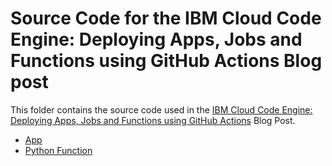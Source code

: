 # Source Code for the IBM Cloud Code Engine: Deploying Apps, Jobs and Functions using GitHub Actions Blog post

This folder contains the source code used in the [IBM Cloud Code Engine: Deploying Apps, Jobs and Functions using GitHub Actions](https://community.ibm.com/community/user/blogs/luke-roy/2024/02/12/ibm-cloud-code-engine-deploying-apps-jobs-and-func) Blog Post.

- [App](github-action-workflows/my-ce-app)
- [Python Function](github-action-workflows/my-ce-py-func)